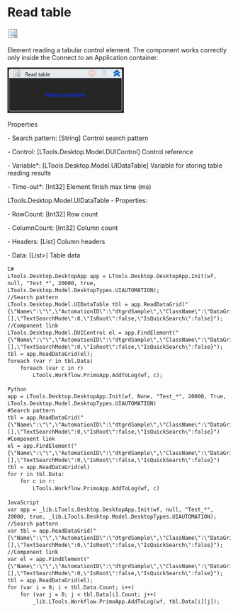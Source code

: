 # Read table

![](<../../../.gitbook/assets/0 (109).png>)

Element reading a tabular control element. The component works correctly only inside the Connect to an Application container.

![](<../../../.gitbook/assets/1 (84).png>)

Properties

&#x20; \- Search pattern: \[String] Control search pattern

&#x20;\- Control: \[LTools.Desktop.Model.DUIControl] Control reference

&#x20;\- Variable\*: \[LTools.Desktop.Model.UIDataTable] Variable for storing table reading results

&#x20;\- Time-out\*: \[Int32] Element finish max time (ms)

LTools.Desktop.Model.UIDataTable - Properties:

&#x20;\- RowCount: \[Int32] Row count

&#x20;\- ColumnCount: \[Int32] Column count

&#x20;\- Headers: \[List] Column headers

&#x20;\- Data: \[List>] Table data

```
C#
LTools.Desktop.DesktopApp app = LTools.Desktop.DesktopApp.Init(wf, null, "Test_*", 20000, true, LTools.Desktop.Model.DesktopTypes.UIAUTOMATION);
//Search pattern
LTools.Desktop.Model.UIDataTable tbl = app.ReadDataGrid("{\"Name\":\"\",\"AutomationID\":\"dtgrdSample\",\"ClassName\":\"DataGrid\",\"AUIProperties\":[],\"TextSearchMode\":0,\"IsRoot\":false,\"IsQuickSearch\":false}");
//Component link
LTools.Desktop.Model.DUIControl el = app.FindElement("{\"Name\":\"\",\"AutomationID\":\"dtgrdSample\",\"ClassName\":\"DataGrid\",\"AUIProperties\":[],\"TextSearchMode\":0,\"IsRoot\":false,\"IsQuickSearch\":false}");
tbl = app.ReadDataGrid(el);
foreach (var r in tbl.Data)
	foreach (var c in r)
		LTools.Workflow.PrimoApp.AddToLog(wf, c);

Python
app = LTools.Desktop.DesktopApp.Init(wf, None, "Test_*", 20000, True, LTools.Desktop.Model.DesktopTypes.UIAUTOMATION)
#Search pattern
tbl = app.ReadDataGrid("{\"Name\":\"\",\"AutomationID\":\"dtgrdSample\",\"ClassName\":\"DataGrid\",\"AUIProperties\":[],\"TextSearchMode\":0,\"IsRoot\":false,\"IsQuickSearch\":false}")
#Component link
el = app.FindElement("{\"Name\":\"\",\"AutomationID\":\"dtgrdSample\",\"ClassName\":\"DataGrid\",\"AUIProperties\":[],\"TextSearchMode\":0,\"IsRoot\":false,\"IsQuickSearch\":false}")
tbl = app.ReadDataGrid(el)
for r in tbl.Data:
	for c in r:
		LTools.Workflow.PrimoApp.AddToLog(wf, c)
		
JavaScript
var app = _lib.LTools.Desktop.DesktopApp.Init(wf, null, "Test_*", 20000, true, _lib.LTools.Desktop.Model.DesktopTypes.UIAUTOMATION);
//Search pattern
var tbl = app.ReadDataGrid("{\"Name\":\"\",\"AutomationID\":\"dtgrdSample\",\"ClassName\":\"DataGrid\",\"AUIProperties\":[],\"TextSearchMode\":0,\"IsRoot\":false,\"IsQuickSearch\":false}");
//Component link
var el = app.FindElement("{\"Name\":\"\",\"AutomationID\":\"dtgrdSample\",\"ClassName\":\"DataGrid\",\"AUIProperties\":[],\"TextSearchMode\":0,\"IsRoot\":false,\"IsQuickSearch\":false}");
tbl = app.ReadDataGrid(el);
for (var i = 0; i < tbl.Data.Count; i++)
	for (var j = 0; j < tbl.Data[i].Count; j++)
		_lib.LTools.Workflow.PrimoApp.AddToLog(wf, tbl.Data[i][j]);
```
